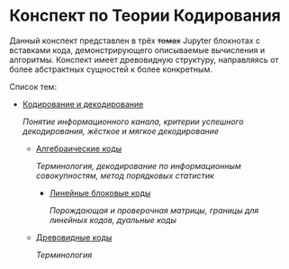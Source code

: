 # Конспект по Теории Кодирования

Данный конспект представлен в трёх ~~томах~~ Jupyter блокнотах с вставками кода, демонстрирующего описываемые вычисления и алгоритмы. Конспект имеет древовидную структуру, направляясь от более абстрактных сущностей к более конкретным.

Список тем:

- [Кодирование и декодирование](conspect.ipynb)
  
  *Понятие информационного канала, критерии успешного декодирования, жёсткое и мягкое декодирование*

  - [Алгебраические коды](algebraic/conspect.ipynb)
    
    *Терминология, декодирование по информационным совокупностям, метод порядковых статистик*
    
    - [Линейные блоковые коды](algebraic/linear/conspect.ipynb)
      
      *Порождающая и проверочная матрицы, границы для линейных кодов, дуальные коды*

  - [Древовидные коды](tree/conspect.ipynb)

    *Терминология*
